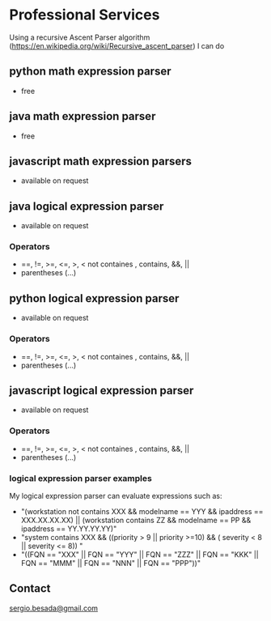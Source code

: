 # Professional Services
Using a recursive Ascent Parser algorithm (https://en.wikipedia.org/wiki/Recursive_ascent_parser) I can do

## python math expression parser 
- free
## java math expression parser 
- free
## javascript math expression parsers 
- available on request
## java logical expression parser 
- available on request
### Operators 
 - ==, !=, >=, <=, >, < not containes , contains, &&, ||
 - parentheses (...)
## python logical expression parser 
- available on request
### Operators 
 - ==, !=, >=, <=, >, < not containes , contains, &&, ||
 - parentheses (...)
## javascript logical expression parser 
- available on request
### Operators 
 - ==, !=, >=, <=, >, < not containes , contains, &&, ||
 - parentheses (...)

### logical expression parser examples

My logical expression parser can evaluate expressions such as:
 - "(workstation not contains XXX && modelname == YYY && ipaddress == XXX.XX.XX.XX) || (workstation contains ZZ && modelname == PP && ipaddress == YY.YY.YY.YY)"
 - "system contains XXX && ((priority > 9 || priority >=10) && ( severity < 8  || severity <= 8)) "
 - "((FQN == "XXX" || FQN == "YYY" || FQN == "ZZZ" || FQN == "KKK" || FQN == "MMM" || FQN == "NNN" || FQN == "PPP"))"
 
 ## Contact
 sergio.besada@gmail.com
